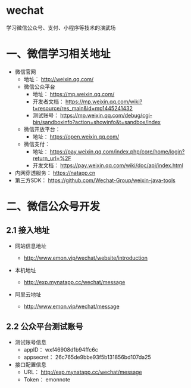 # wechat
学习微信公众号、支付、小程序等技术的演武场



# 一、微信学习相关地址

- 微信官网
  - 地址： http://weixin.qq.com/
  - 微信公众平台
    - 地址： https://mp.weixin.qq.com/
    - 开发者文档： https://mp.weixin.qq.com/wiki?t=resource/res_main&id=mp1445241432
    - 测试账号： https://mp.weixin.qq.com/debug/cgi-bin/sandboxinfo?action=showinfo&t=sandbox/index
  - 微信开放平台：
    - 地址： https://open.weixin.qq.com/
  - 微信支付：
    - 地址： https://pay.weixin.qq.com/index.php/core/home/login?return_url=%2F
    - 开发文档： https://pay.weixin.qq.com/wiki/doc/api/index.html
- 内网穿透服务： https://natapp.cn
- 第三方SDK： https://github.com/Wechat-Group/weixin-java-tools



# 二、微信公众号开发

## 2.1 接入地址

- 网站信息地址
  - http://www.emon.vip/wechat/website/introduction


- 本机地址
  - http://exp.mynatapp.cc/wechat/message
- 阿里云地址
  - http://www.emon.vip/wechat/message

## 2.2 公众平台测试账号

- 测试账号信息
  - appID： wxf46908d1b94ffc6c
  - appsecret： 26c765de9bbe93f5b131856bd107da25
- 接口配置信息
  - URL： http://exp.mynatapp.cc/wechat/message
  - Token： emonnote

